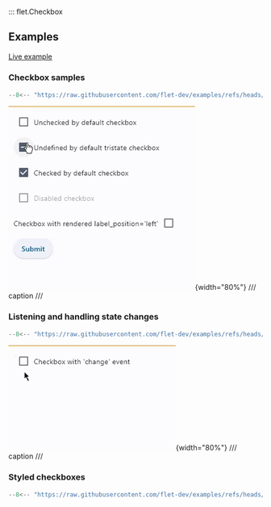 ::: flet.Checkbox

## Examples

[Live example](https://flet-controls-gallery.fly.dev/input/checkbox)

### Checkbox samples

```python
--8<-- "https://raw.githubusercontent.com/flet-dev/examples/refs/heads/v1-docs/python/controls/checkbox/checkbox-samples.py"
```

![checkbox-samples](https://raw.githubusercontent.com/flet-dev/examples/v1-docs/python/controls/checkbox/media/checkbox-samples.gif){width="80%"}
/// caption
///


### Listening and handling state changes

```python
--8<-- "https://raw.githubusercontent.com/flet-dev/examples/refs/heads/v1-docs/python/controls/checkbox/listening-and-handling-state-changes.py"
```

![listening-and-handling-state-changes](https://raw.githubusercontent.com/flet-dev/examples/v1-docs/python/controls/checkbox/media/listening-and-handling-state-changes.gif){width="80%"}
/// caption
///

### Styled checkboxes

```python
--8<-- "https://raw.githubusercontent.com/flet-dev/examples/refs/heads/v1-docs/python/controls/checkbox/styled-checkboxes.py"
```
